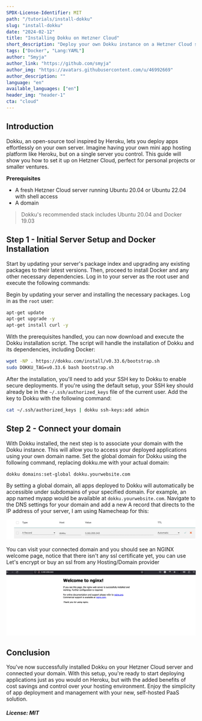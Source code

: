 ```yaml
---
SPDX-License-Identifier: MIT
path: "/tutorials/install-dokku"
slug: "install-dokku"
date: "2024-02-12"
title: "Installing Dokku on Hetzner Cloud"
short_description: "Deploy your own Dokku instance on a Hetzner Cloud server effortlessly for deploying various apps."
tags: ["Docker", "Lang:YAML"]
author: "Smyja"
author_link: "https://github.com/smyja"
author_img: "https://avatars.githubusercontent.com/u/46992669"
author_description: ""
language: "en"
available_languages: ["en"]
header_img: "header-1"
cta: "cloud"
---
```


## Introduction

Dokku, an open-source tool inspired by Heroku, lets you deploy apps effortlessly on your own server. Imagine having your own mini app hosting platform like Heroku, but on a single server you control. This guide will show you how to set it up on Hetzner Cloud, perfect for personal projects or smaller ventures.

**Prerequisites**

- A fresh Hetzner Cloud server running Ubuntu 20.04 or Ubuntu 22.04 with shell access
- A domain

> Dokku's recommended stack includes Ubuntu 20.04 and Docker 19.03

## Step 1 - Initial Server Setup and Docker Installation

Start by updating your server's package index and upgrading any existing packages to their latest versions. Then, proceed to install Docker and any other necessary dependencies. Log in to your server as the root user and execute the following commands:

Begin by updating your server and installing the necessary packages. Log in as the `root` user:

```bash
apt-get update
apt-get upgrade -y
apt-get install curl -y
```

With the prerequisites handled, you can now download and execute the Dokku installation script. The script will handle the installation of Dokku and its dependencies, including Docker:

```bash
wget -NP . https://dokku.com/install/v0.33.6/bootstrap.sh
sudo DOKKU_TAG=v0.33.6 bash bootstrap.sh
```
After the installation, you'll need to add your SSH key to Dokku to enable secure deployments. If you're using the default setup, your SSH key should already be in the ` ~/.ssh/authorized_keys ` file of the current user. Add the key to Dokku with the following command:

```bash
cat ~/.ssh/authorized_keys | dokku ssh-keys:add admin
```

## Step 2 - Connect your domain

With Dokku installed, the next step is to associate your domain with the Dokku instance. This will allow you to access your deployed applications using your own domain name. Set the global domain for Dokku using the following command, replacing dokku.me with your actual domain:

```bash 
dokku domains:set-global dokku.yourwebsite.com
```

By setting a global domain, all apps deployed to Dokku will automatically be accessible under subdomains of your specified domain. For example, an app named myapp would be available at `dokku.yourwebsite.com`.
Navigate to the DNS settings for your domain and add a new A record that directs to the IP address of your server, I am using Namecheap for this:

![Domain](images/domain.png)

You can visit your connected domain and you should see an NGINX welcome page, notice that there isn't any ssl certificate yet, you can use Let's encrypt or buy an ssl from any Hosting/Domain provider

![Dokku Homepage](images/dokku_nginx.png)

## Conclusion

You've now successfully installed Dokku on your Hetzner Cloud server and connected your domain. With this setup, you're ready to start deploying applications just as you would on Heroku, but with the added benefits of cost savings and control over your hosting environment. Enjoy the simplicity of app deployment and management with your new, self-hosted PaaS solution.

##### License: MIT

<!--

Contributor's Certificate of Origin

By making a contribution to this project, I certify that:

(a) The contribution was created in whole or in part by me and I have
    the right to submit it under the license indicated in the file; or

(b) The contribution is based upon previous work that, to the best of my
    knowledge, is covered under an appropriate license and I have the
    right under that license to submit that work with modifications,
    whether created in whole or in part by me, under the same license
    (unless I am permitted to submit under a different license), as
    indicated in the file; or

(c) The contribution was provided directly to me by some other person
    who certified (a), (b) or (c) and I have not modified it.

(d) I understand and agree that this project and the contribution are
    public and that a record of the contribution (including all personal
    information I submit with it, including my sign-off) is maintained
    indefinitely and may be redistributed consistent with this project
    or the license(s) involved.

Signed-off-by: Smyja <akposlive59@gmail.com>

-->
